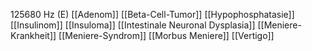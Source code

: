 125680 Hz (E)
[[Adenom]]
[[Beta-Cell-Tumor]]
[[Hypophosphatasie]]
[[Insulinom]]
[[Insuloma]]
[[Intestinale Neuronal Dysplasia]]
[[Meniere-Krankheit]]
[[Meniere-Syndrom]]
[[Morbus Meniere]]
[[Vertigo]]
